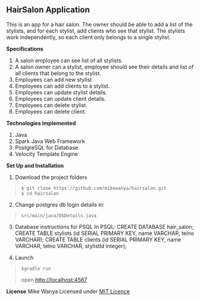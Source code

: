 ## HairSalon Application
This is an app for a hair salon. The owner should be able to add a list of the stylists, and for each stylist, add clients who see that stylist. The stylists work independently, so each client only belongs to a single stylist. 

**Specifications**
1. A salon employee can see list of all stylists.
2. A salon owner can a stylist, employee should see their details and list of all clients that belong to the stylist.
3. Employees can add new stylist
4. Employees can add clients to a stylist.
5. Employees can update stylist details.
6. Employees can update client details.
7. Employees can delete stylist.
8. Employees can delete client.

**Technologies Implemented**
1. Java 
2. Spark Java Web Framework
3. PostgreSQL for Database
4. Velocity Template Engine

**Set Up and Installation**
1. Download the project folders
> ```
>$ git clone https://github.com/mikewanya/hairsalon.git
>$ cd hairsalon
>```
2. Change postgres db login details in:
> ```
> src/main/java/DbDetails.java 
>```
3. Database instructions for PSQL
In PSQL:
CREATE DATABASE hair_salon;
CREATE TABLE stylists (id SERIAL PRIMARY KEY, name VARCHAR, telno VARCHAR);
CREATE TABLE clients (id SERIAL PRIMARY KEY, name VARCHAR, telno VARCHAR, stylistId integer);

4. Launch
> ```
> $gradle run
>```
> open [http://localhost:4567](http://localhost:4567)

**License**
Mike Wanya
Licensed under [MIT Licence](License.txt) 